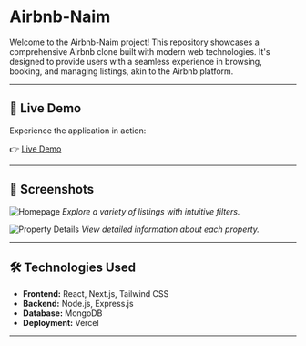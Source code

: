 # Airbnb-Naim

Welcome to the Airbnb-Naim project! This repository showcases a comprehensive Airbnb clone built with modern web technologies. It's designed to provide users with a seamless experience in browsing, booking, and managing listings, akin to the Airbnb platform.

---

## 🚀 Live Demo

Experience the application in action:

👉 [Live Demo](https://airbnb-naim.netlify.app)

---

## 📸 Screenshots

![Homepage](https://i.ibb.co.com/h1Z5jTkW/airbnb-homepage.png)
_Explore a variety of listings with intuitive filters._

![Property Details](https://i.ibb.co.com/1tW13YLM/airbnb-detailspage.png)
_View detailed information about each property._

---

## 🛠️ Technologies Used

- **Frontend:** React, Next.js, Tailwind CSS
- **Backend:** Node.js, Express.js
- **Database:** MongoDB
- **Deployment:** Vercel

---
